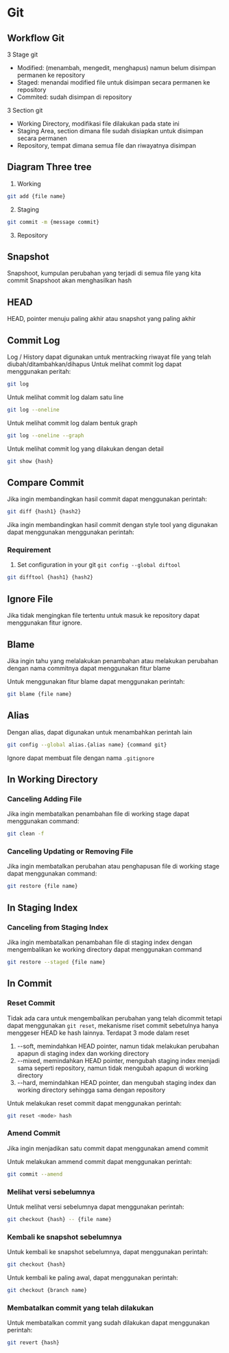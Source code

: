 # Git

## Workflow Git

3 Stage git
- Modified: (menambah, mengedit, menghapus) namun belum disimpan permanen ke repository
- Staged: menandai modified file untuk disimpan secara permanen ke repository
- Commited: sudah disimpan di repository

3 Section git
- Working Directory, modifikasi file dilakukan pada state ini
- Staging Area, section dimana file sudah disiapkan untuk disimpan secara permanen
- Repository, tempat dimana semua file dan riwayatnya disimpan

## Diagram Three tree
1. Working
```bash
git add {file name}
```
2. Staging
```bash
git commit -m {message commit}
```
3. Repository

## Snapshot
Snapshoot, kumpulan perubahan yang terjadi di semua file yang kita commit
Snapshoot akan menghasilkan hash

## HEAD
HEAD, pointer menuju paling akhir atau snapshot yang paling akhir

## Commit Log
Log / History dapat digunakan untuk mentracking riwayat file yang telah diubah/ditambahkan/dihapus
Untuk melihat commit log dapat menggunakan peritah:
```bash
git log
```
Untuk melihat commit log dalam satu line
```bash
git log --oneline
```
Untuk melihat commit log dalam bentuk graph
```bash
git log --oneline --graph
```
Untuk melihat commit log yang dilakukan dengan detail
```bash
git show {hash}
```

## Compare Commit
Jika ingin membandingkan hasil commit dapat menggunakan perintah:
```bash
git diff {hash1} {hash2}
```
Jika ingin membandingkan hasil commit dengan style tool yang digunakan dapat menggunakan menggunakan perintah:
### Requirement
1. Set configuration in your git ```git config --global diftool```
```bash
git difftool {hash1} {hash2}
```

## Ignore File
Jika tidak mengingkan file tertentu untuk masuk ke repository dapat menggunakan fitur ignore.

## Blame
Jika ingin tahu yang melalakukan penambahan atau melakukan perubahan dengan nama commitnya dapat menggunakan fitur blame

Untuk menggunakan fitur blame dapat menggunakan perintah:
```bash
git blame {file name}
```

## Alias
Dengan alias, dapat digunakan untuk menambahkan perintah lain

```bash
git config --global alias.{alias name} {command git}
```

Ignore dapat membuat file dengan nama ```.gitignore```

## In Working Directory

### Canceling Adding File 
Jika ingin membatalkan penambahan file di working stage dapat menggunakan command:
```bash
git clean -f
```

### Canceling Updating or Removing File
Jika ingin membatalkan perubahan atau penghapusan file di working stage dapat menggunakan command:
```bash
git restore {file name}
```

## In Staging Index

### Canceling from Staging Index
Jika ingin membatalkan penambahan file di staging index dengan mengembalikan ke working directory dapat menggunakan command
```bash
git restore --staged {file name}
```

## In Commit

### Reset Commit
Tidak ada cara untuk mengembalikan perubahan yang telah dicommit tetapi dapat menggunakan ```git reset```, mekanisme riset commit sebetulnya hanya menggeser HEAD ke hash lainnya.
Terdapat 3 mode dalam reset
1. --soft, memindahkan HEAD pointer, namun tidak melakukan perubahan apapun di staging index dan working directory
2. --mixed, memindahkan HEAD pointer, mengubah staging index menjadi sama seperti repository, namun tidak mengubah apapun di working directory
3. --hard, memindahkan HEAD pointer, dan mengubah staging index dan working directory sehingga sama dengan repository

Untuk melakukan reset commit dapat menggunakan perintah:
```bash
git reset <mode> hash
```

### Amend Commit
Jika ingin menjadikan satu commit dapat menggunakan amend commit

Untuk melakukan ammend commit dapat menggunakan perintah:
```bash
git commit --amend
```

### Melihat versi sebelumnya
Untuk melihat versi sebelumnya dapat menggunakan perintah:

```bash
git checkout {hash} -- {file name}
```

### Kembali ke snapshot sebelumnya
Untuk kembali ke snapshot sebelumnya, dapat menggunakan perintah:
```bash
git checkout {hash}
```

Untuk kembali ke paling awal, dapat menggunakan perintah:
```bash
git checkout {branch name}
```

### Membatalkan commit yang telah dilakukan
Untuk membatalkan commit yang sudah dilakukan dapat menggunakan perintah:
```bash
git revert {hash}
```
